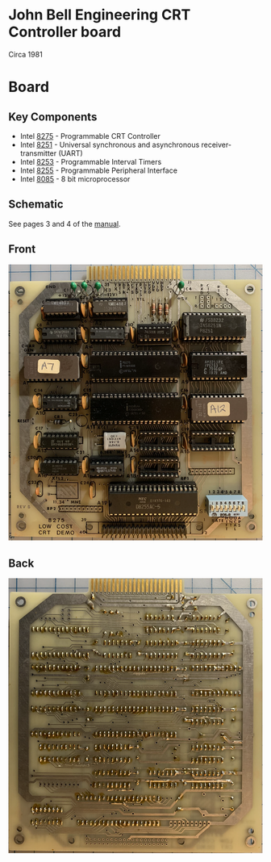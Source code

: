 # John Bell Engineering CRT Controller board
Circa 1981
# Board #
## Key Components ##
* Intel [8275](https://en.wikipedia.org/wiki/Intel_8085#MCS-85_family) - Programmable CRT Controller
* Intel [8251](https://en.wikipedia.org/wiki/Intel_8251) - Universal synchronous and asynchronous receiver-transmitter (UART)
* Intel [8253](https://en.wikipedia.org/wiki/Intel_8253) - Programmable Interval Timers
* Intel [8255](https://en.wikipedia.org/wiki/Intel_8255) - Programmable Peripheral Interface
* Intel [8085](https://en.wikipedia.org/wiki/Intel_8085) - 8 bit microprocessor
## Schematic ##
See pages 3 and 4 of the [manual](./docs/JohnBellEngineeringCrtControllerManual.pdf).
## Front ##
![Front](./images/board_front.png)
## Back ##
![Back](./images/board_back.png)